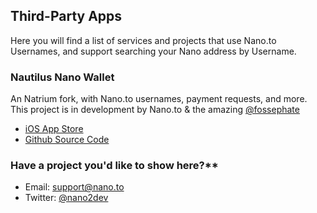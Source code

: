 ## Third-Party Apps

Here you will find a list of services and projects that use Nano.to Usernames, and support searching your Nano address by Username. 

### Nautilus Nano Wallet

An Natrium fork, with Nano.to usernames, payment requests, and more. This project is in development by Nano.to & the amazing [@fossephate](https://twitter.com/fossephate)

- [iOS App Store](https://apps.apple.com/us/app/nautilus-nano-wallet/id1615775960)
- [Github Source Code](https://github.com/fwd/nautilus)

### Have a project you'd like to show here?**

- Email: support@nano.to
- Twitter: [@nano2dev](https://twitter.com/nano2dev)